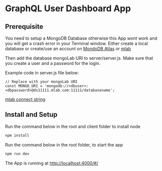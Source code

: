 # GraphQL User Dashboard App

## Prerequisite

You need to setup a MongoDB Database otherwise this App wont work and you will get a crash error in your Terminal window. Either create a local database or create/use an account on [MondoDB Atlas](https://www.mongodb.com/cloud/atlas) or [mlab](https://mlab.com/home)

Then add the database mongoLab URI to server/server.js. Make sure that you create a user and a password for the login.

Example code in server.js file below:

```javacript
// Replace with your mongoLab URI
const MONGO_URI = 'mongodb://<dbuser>:<dbpassword>@ds11111.mlab.com:11111/databasename';
```

[mlab connect string](http://docs.mlab.com/connecting/#connect-string)

## Install and Setup

Run the command below in the root and client folder to install node

```javascript
npm install
```

Run the command below in the root folder, to start the app

```javascript
npm run dev
```

The App is running at [http://localhost:4000/#/](http://localhost:4000/#/)
